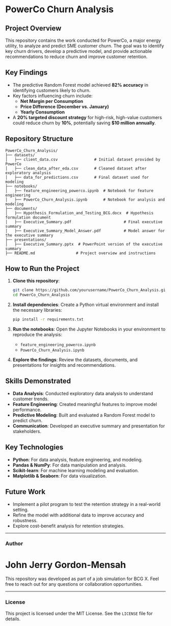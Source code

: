 # PowerCo Churn Analysis

## Project Overview
This repository contains the work conducted for PowerCo, a major energy utility, to analyze and predict SME customer churn. The goal was to identify key churn drivers, develop a predictive model, and provide actionable recommendations to reduce churn and improve customer retention.

## Key Findings
- The predictive Random Forest model achieved **82% accuracy** in identifying customers likely to churn.
- Key factors influencing churn include:
  - **Net Margin per Consumption**
  - **Price Difference (December vs. January)**
  - **Yearly Consumption**
- A **20% targeted discount strategy** for high-risk, high-value customers could reduce churn by **10%**, potentially saving **$10 million annually**.

## Repository Structure
```
PowerCo_Churn_Analysis/
├── datasets/
│   ├── client_data.csv                # Initial dataset provided by PowerCo
│   ├── clean_data_after_eda.csv       # Cleaned dataset after exploratory analysis
│   ├── data_for_predictions.csv       # Final dataset used for modeling
├── notebooks/
│   ├── feature_engineering_powerco.ipynb  # Notebook for feature engineering
│   ├── PowerCo_Churn_Analysis.ipynb       # Notebook for analysis and modeling
├── documents/
│   ├── Hypothesis_Formulation_and_Testing_BCG.docx  # Hypothesis formulation document
│   ├── Executive_Summary.pdf                       # Final executive summary
│   ├── Executive_Summary_Model_Answer.pdf          # Model answer for the executive summary
├── presentations/
│   ├── Executive_Summary.pptx  # PowerPoint version of the executive summary
├── README.md                  # Project overview and instructions
```

## How to Run the Project
1. **Clone this repository**:
   ```bash
   git clone https://github.com/yourusername/PowerCo_Churn_Analysis.git
   cd PowerCo_Churn_Analysis
   ```

2. **Install dependencies**:
   Create a Python virtual environment and install the necessary libraries:
   ```bash
   pip install -r requirements.txt
   ```

3. **Run the notebooks**:
   Open the Jupyter Notebooks in your environment to reproduce the analysis:
   - `feature_engineering_powerco.ipynb`
   - `PowerCo_Churn_Analysis.ipynb`

4. **Explore the findings**:
   Review the datasets, documents, and presentations for insights and recommendations.

## Skills Demonstrated
- **Data Analysis**: Conducted exploratory data analysis to understand customer trends.
- **Feature Engineering**: Created meaningful features to improve model performance.
- **Predictive Modeling**: Built and evaluated a Random Forest model to predict churn.
- **Communication**: Developed an executive summary and presentation for stakeholders.

## Key Technologies
- **Python**: For data analysis, feature engineering, and modeling.
- **Pandas & NumPy**: For data manipulation and analysis.
- **Scikit-learn**: For machine learning modeling and evaluation.
- **Matplotlib & Seaborn**: For data visualization.

## Future Work
- Implement a pilot program to test the retention strategy in a real-world setting.
- Refine the model with additional data to improve accuracy and robustness.
- Explore cost-benefit analysis for retention strategies.

---

### Author
# John Jerry Gordon-Mensah

This repository was developed as part of a job simulation for BCG X. Feel free to reach out for any questions or collaboration opportunities.

---

### License
This project is licensed under the MIT License. See the `LICENSE` file for details.

